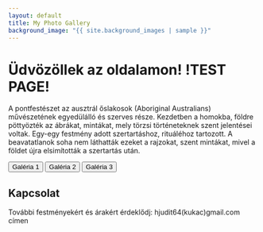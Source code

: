 ```yaml
---
layout: default
title: My Photo Gallery
background_image: "{{ site.background_images | sample }}"
---
```


<div class="center-text">
  <h1>Üdvözöllek az oldalamon! !TEST PAGE! </h1>

  <p>
    A pontfestészet az ausztrál őslakosok (Aboriginal Australians) művészetének egyedülálló és szerves része. Kezdetben a homokba, földre pöttyözték az ábrákat, mintákat, mely törzsi történeteknek szent jelentései voltak. Egy-egy festmény adott szertartáshoz, rituáléhoz tartozott. A beavatatlanok soha nem láthatták ezeket a rajzokat, szent mintákat, mivel a földet újra elsimították a szertartás után.
  </p>

  <button id="gallery-button1" onclick="showGallery('folder1')">Galéria 1</button>
  <button id="gallery-button2" onclick="showGallery('folder2')">Galéria 2</button>
  <button id="gallery-button3" onclick="showGallery('folder3')">Galéria 3</button>

  <div id="hidden-gallery" style="display: none;"></div>

  <script src="https://cdnjs.cloudflare.com/ajax/libs/simplelightbox/2.7.0/simple-lightbox.min.js"></script>
  <link rel="stylesheet" href="https://cdnjs.cloudflare.com/ajax/libs/simplelightbox/2.7.0/simple-lightbox.min.css">

  <style>
    /* Your CSS styles here */

    /* Scale the images in the pop-up to 70% of the screen size */
    #hidden-gallery img {
      max-width: 70%;
      max-height: 70vh;
    }
  </style>

  <script>
    function showGallery(folder) {
      var button = document.getElementById('gallery-button');
      var hiddenGallery = document.getElementById('hidden-gallery');

      if (hiddenGallery.style.display === 'none') {
        getImagesFromRepo(folder).then(function (imageURLs) {
          for (var i = 0; i < imageURLs.length; i++) {
            var aTag = document.createElement('a');
            aTag.href = imageURLs[i];
            aTag.setAttribute('data-lightbox', 'gallery');
            aTag.setAttribute('data-title', 'Photo ' + (i + 1));

            var imgTag = document.createElement('img');
            imgTag.src = imageURLs[i];
            imgTag.alt = 'Photo ' + (i + 1);

            aTag.appendChild(imgTag);
            hiddenGallery.appendChild(aTag);
          }

          hiddenGallery.style.display = 'flex';
          button.innerHTML = 'Bezárás';

          var gallery = new SimpleLightbox('#hidden-gallery a');
        });
      } else {
        hiddenGallery.innerHTML = '';
        hiddenGallery.style.display = 'none';
        button.innerHTML = 'Galéria';
      }
    }

    function getImagesFromRepo(folder) {
      var username = 'balazsvamosi1';
      var repo = 'balazsvamosi.github.io';

      return fetch('https://api.github.com/repos/' + username + '/' + repo + '/contents/' + folder)
        .then(function (response) {
          return response.json();
        })
        .then(function (data) {
          var imageUrls = data.filter(function (item) {
            return item.name.endsWith('.jpeg') || item.name.endsWith('.jpg');
          }).map(function (item) {
            return item.download_url;
          });

          return imageUrls;
        });
    }
  </script>
</div>

<div class="center-text">
  <h2>Kapcsolat</h2>
  <p>
    További festményekért és árakért érdeklődj: hjudit64(kukac)gmail.com címen
  </p>
</div>
